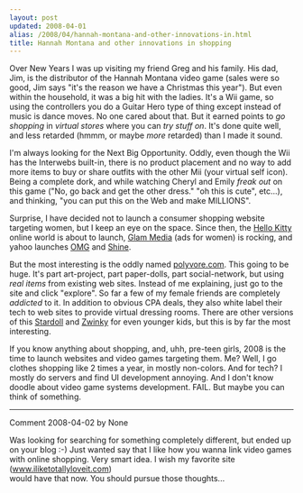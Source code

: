 ```yaml
---
layout: post
updated: 2008-04-01
alias: /2008/04/hannah-montana-and-other-innovations-in.html
title: Hannah Montana and other innovations in shopping
---
```

<p>
Over New Years I was up visiting my friend Greg and his family.   His dad, Jim, is the distributor of the Hannah Montana video game (sales were so good, Jim says "it's the reason we have a Christmas this year").  But even within the household, it was a big hit with the ladies.  It's a Wii game, so using the controllers you do a Guitar Hero type of thing except instead of music is dance moves.  No one cared about that.  But it earned points to <i>go shopping</i> in <i>virtual stores</i> where you can <i>try stuff on</i>.  It's done quite well, and less retarded (hmmm, or maybe <i>more</i> retarded) than I made it sound.
</p>

<p>
I'm always looking for the Next Big Opportunity. Oddly, even though the Wii has the Interwebs built-in, there is no product placement and no way to add more items to buy or share outfits with the other Mii (your virtual self icon).      Being a complete dork, and while watching Cheryl and Emily <i>freak out</i> on this game ("No, go back and get the other dress."  "oh this is cute", etc...), and thinking, "you can put this on the Web and make MILLIONS". 
</p>

<p>Surprise, I have decided not to launch a consumer shopping website targeting women, but I keep an eye on the space. Since then, the <a href="http://www.hellokittyonline.com/us/">Hello Kitty</a> online world is about to launch, <a href="http://www.glammedia.com/">Glam Media</a> (ads for women) is rocking, and yahoo launches <a href="http://omg.yahoo.com/">OMG</a> and <a href="http://shine.yahoo.com/">Shine</a>. 
</p>

<p>But the most interesting is the oddly named <a href="http://www.polyvore.com/cgi/home">polyvore.com</a>.   This going to be huge. It's part art-project, part paper-dolls, part social-network, but using <i>real  items</i> from existing web sites.  Instead of me explaining, just go to the site and click "explore".  So far a few of my female friends are completely <i>addicted</i> to it.   In addition to obvious CPA deals, they also white label their tech to web sites to provide virtual dressing rooms.   There are other versions of this <a href="http://www.stardoll.com/en/">Stardoll</a> and  <a href="http://home.zwinky.com/">Zwinky</a> for even younger kids, but this is by far the most interesting.
</p>

<p>If you know anything about shopping, and, uhh, pre-teen girls, 2008 is the time to launch websites and video games targeting them.  Me?  Well, I go clothes shopping like 2 times a year, in mostly non-colors.   And for tech?  I mostly do servers and find UI development annoying.  And I don't know doodle about video game systems development. FAIL.  But maybe you can think of something.
</p>

*****
Comment 2008-04-02 by None

Was looking for searching for something completely different, but ended up on your blog :-) Just wanted say that I like how you wanna link video games with online shopping. Very smart idea. I wish my favorite site (www.iliketotallyloveit.com)<BR/>would have that now. You should pursue those thoughts...
